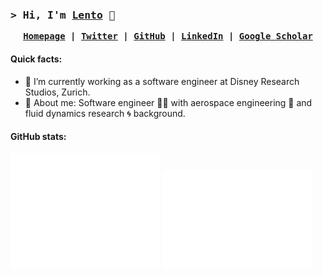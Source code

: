 ### <samp>**> Hi, I'm [Lento](https://manickathan.ch) 👋**</samp>

<div align="center"><p><pre>
<strong><a href="https://manickathan.ch">Homepage</a> | <a href="https://twitter.com/lento234">Twitter</a> | <a href="https://github.com/lento234">GitHub</a> | <a href="https://www.linkedin.com/in/lento-manickathan/">LinkedIn</a> | <a href="https://scholar.google.ch/citations?user=wS-b8RcAAAAJ">Google Scholar</a></strong></pre></p></div>

#### Quick facts:

- 🔭 I’m currently working as a software engineer at Disney Research Studios, Zurich.
- 🦊 About me: Software engineer 🧑‍💻 with aerospace engineering 🚀 and fluid dynamics research 🌀 background.

#### GitHub stats:

<div style="display=flex;">
<a href="https://metrics.lecoq.io/about/lento234"><img src="github-metrics-summary.svg" width="47.5%"></img></a>
<a href="https://metrics.lecoq.io/about/lento234"><img src="github-metrics-plugins.svg" width="47.5%"></img></a>
</div>
